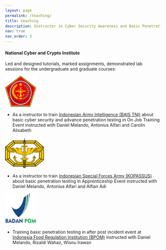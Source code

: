 ```yaml
---
layout: page
permalink: /teaching/
title: teaching
description: Instructor in Cyber Security Awareness and Basic Penetration Testing
nav: true
nav_order: 3
---
```


#### National Cyber and Crypto Institute
Led and designed tutorials, marked assignments, demonstrated lab sessions for the undergraduate and graduate courses:

<img src="/assets/img/BAIS.png"  width="100" height="100">

- As a instructor to train [Indonesian Army Intelligence (BAIS TNI)](https://bais-tni.mil.id/) about basic cyber security and advance penetration testing in On Job Training Event instructed with Daniel Melando, Antonius Alfari and Carolin Alisabeth

<img src="/assets/img/Kopassus.png" width="125" height="100">

- As a instructor to train [Indonesian Special Forces Army (KOPASSUS)](https://kopassus.mil.id/) about basic penetration testing in Apprenticeship Event instructed with Daniel Melando, Antonius Alfari and Alfian Adi

<img src="/assets/img/bpom.png" width="100" height="100">

- Training basic penetration testing in after post incident event at [Indonesia Food Regulation Institution (BPOM)](https://www.pom.go.id) instructed with Daniel Melando, Rizaldi Wahaz, Wisnu Irawan
